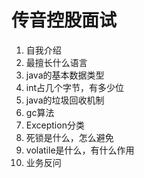 # 传音控股面试

1. 自我介绍
2. 最擅长什么语言
3. java的基本数据类型
4. int占几个字节，有多少位
5. java的垃圾回收机制
6. gc算法
7. Exception分类
8. 死锁是什么，怎么避免
9. volatile是什么，有什么作用
10. 业务反问